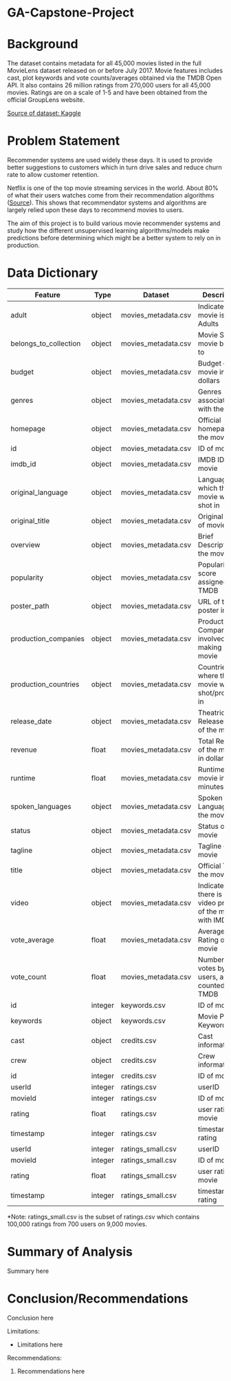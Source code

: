 # GA-Capstone-Project

# Background
The dataset contains metadata for all 45,000 movies listed in the full MovieLens dataset released on or before July 2017. Movie features includes cast, plot keywords and vote counts/averages obtained via the TMDB Open API. It also contains 26 million ratings from 270,000 users for all 45,000 movies. Ratings are on a scale of 1-5 and have been obtained from the official GroupLens website.<br>

[Source of dataset: Kaggle](https://www.kaggle.com/datasets/rounakbanik/the-movies-dataset)

# Problem Statement

Recommender systems are used widely these days. It is used to provide better suggestions to customers which in turn drive sales and reduce churn rate to allow customer retention. <br>

Netflix is one of the top movie streaming services in the world. About 80% of what their users watches come from their recommendation algorithms ([Source](https://recoai.net/netflix-recommendation-system-how-it-works/)). This shows that recommendator systems and algorithms are largely relied upon these days to recommend movies to users. <br>

The aim of this project is to build various movie recommender systems and study how the different unsupervised learning algorithms/models make predictions before determining which might be a better system to rely on in production.

# Data Dictionary
|Feature|Type|Dataset|Description|
|---|---|---|---|
|adult|object|movies_metadata.csv|Indicates if movie is for Adults|
|belongs_to_collection|object|movies_metadata.csv|Movie Series a movie belongs to|
|budget|object|movies_metadata.csv|Budget of the movie in dollars|
|genres|object|movies_metadata.csv|Genres associated with the movie|
|homepage|object|movies_metadata.csv|Official homepage of the movie|
|id|object|movies_metadata.csv|ID of movie|
|imdb_id|object|movies_metadata.csv|IMDB ID of movie|
|original_language|object|movies_metadata.csv|Language which the movie was shot in|
|original_title|object|movies_metadata.csv|Original Title of movie|
|overview|object|movies_metadata.csv|Brief Description of the movie|
|popularity|object|movies_metadata.csv|Popularity score assigned by TMDB|
|poster_path|object|movies_metadata.csv|URL of the poster image|
|production_companies|object|movies_metadata.csv|Production Companies involved with making of the movie|
|production_countries|object|movies_metadata.csv|Countries where the movie was shot/produced in|
|release_date|object|movies_metadata.csv|Theatrical Release Date of the movie|
|revenue|float|movies_metadata.csv|Total Revenue of the movie in dollars|
|runtime|float|movies_metadata.csv|Runtime of the movie in minutes|
|spoken_languages|object|movies_metadata.csv|Spoken Languages in the movie|
|status|object|movies_metadata.csv|Status of the movie|
|tagline|object|movies_metadata.csv|Tagline of the movie|
|title|object|movies_metadata.csv|Official Title of the movie|
|video|object|movies_metadata.csv|Indicates if there is a video present of the movie with IMDB|
|vote_average|float|movies_metadata.csv|Average Rating of the movie|
|vote_count|float|movies_metadata.csv|Number of votes by users, as counted by TMDB|
|id|integer|keywords.csv|ID of movie|
|keywords|object|keywords.csv|Movie Plot Keywords|
|cast|object|credits.csv|Cast information|
|crew|object|credits.csv|Crew information|
|id|integer|credits.csv|ID of movie|
|userId|integer|ratings.csv|userID|
|movieId|integer|ratings.csv|ID of movie|
|rating|float|ratings.csv|user rating of movie|
|timestamp|integer|ratings.csv|timestamp of rating|
|userId|integer|ratings_small.csv|userID|
|movieId|integer|ratings_small.csv|ID of movie|
|rating|float|ratings_small.csv|user rating of movie|
|timestamp|integer|ratings_small.csv|timestamp of rating|

*Note: ratings_small.csv is the subset of ratings.csv which contains 100,000 ratings from 700 users on 9,000 movies.

# Summary of Analysis

Summary here <br>

# Conclusion/Recommendations

Conclusion here <br>

Limitations: <br>
- Limitations here <br>

Recommendations: <br>
1. Recommendations here <br>
